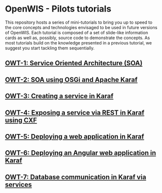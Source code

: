 # OpenWIS - Pilots tutorials

This repository hosts a series of mini-tutorials to bring you up to speed to the core concepts and technologies envisaged to be used in future versions of OpenWIS. Each tutorial is composed of a set of slide-like information cards as well as, possibly, source code to demonstrate the concepts. As most tutorials build on the knowledge presented in a previous tutorial, we suggest you start tackling them sequentially.

## [OWT-1: Service Oriented Architecture (SOA)](/openwis-pilots-tutorial-1)

## [OWT-2: SOA using OSGi and Apache Karaf](/openwis-pilots-tutorial-2)

## [OWT-3: Creating a service in Karaf](/openwis-pilots-tutorial-3)

## [OWT-4: Exposing a service via REST in Karaf using CXF](/openwis-pilots-tutorial-4)

## [OWT-5: Deploying a web application in Karaf](/openwis-pilots-tutorial-5)

## [OWT-6: Deploying an Angular web application in Karaf](/openwis-pilots-tutorial-6)

## [OWT-7: Database communication in Karaf via services](/openwis-pilots-tutorial-7)
